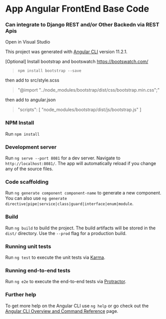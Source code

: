 # App Angular FrontEnd Base Code
### Can integrate to Django REST and/or Other Backedn via REST Apis

Open in Visual Studio

This project was generated with [Angular CLI](https://github.com/angular/angular-cli) version 11.2.1.

[Optional] Install bootstrap and bootswatch https://bootswatch.com/
> `npm install bootstrap --save`

then add to src/style.scss

> "@import "../node_modules/bootstrap/dist/css/bootstrap.min.css";"

then add to angular.json

> "scripts": [
>   "node_modules/bootstrap/dist/js/bootstrap.js"
> ]

### NPM Install
Run `npm install` 

### Development server

Run `ng serve --port 8081` for a dev server. Navigate to `http://localhost:8081/`. The app will automatically reload if you change any of the source files.

### Code scaffolding

Run `ng generate component component-name` to generate a new component. You can also use `ng generate directive|pipe|service|class|guard|interface|enum|module`.

### Build

Run `ng build` to build the project. The build artifacts will be stored in the `dist/` directory. Use the `--prod` flag for a production build.

### Running unit tests

Run `ng test` to execute the unit tests via [Karma](https://karma-runner.github.io).

### Running end-to-end tests

Run `ng e2e` to execute the end-to-end tests via [Protractor](http://www.protractortest.org/).

### Further help

To get more help on the Angular CLI use `ng help` or go check out the [Angular CLI Overview and Command Reference](https://angular.io/cli) page.
